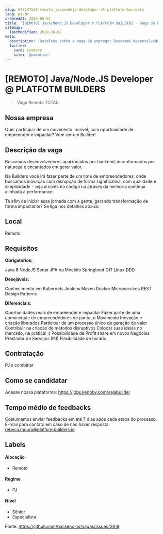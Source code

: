 ```yaml
---
slug: 675147532-remoto-javanodejs-developer-at-platfotm-builders
lang: pt-br
createdAt: 2020-08-07
title: '[REMOTO] Java/Node.JS Developer @ PLATFOTM BUILDERS - Vaga de Emprego'
sitemap:
  lastModified: 2020-08-07
meta:
  description: 'Detalhes sobre a vaga de emprego: Buscamos desenvolvedores apaixonados por backend, inconformados por natureza e encantados em gerar valor.  Na Builders você irá fazer parte de um time de empreendedores, onde buscamos inovação com disrupção de forma significativa, com qualidade e simplicidade - seja através do código ou através da melhoria contínua alinhada à performance.  Tá afim de iniciar essa jornada com a gente, gerando transformação de forma impactante? Se liga nos detalhes abaixo:'
  twitter:
    card: summary
    site: '@nawarian'
---
```


# [REMOTO] Java/Node.JS Developer @ PLATFOTM BUILDERS

<!--
==================================================
Caso a vaga for remoto durante a pandemia informar no texto "Remoto durante o covid"
==================================================
-->
<!-- 
==================================================
POR FAVOR, SÓ POSTE SE A VAGA FOR PARA BACK-END!

Não faça distinção de gênero no título da vaga.

Use: "Back-End Developer" ao invés de 
"Desenvolvedor Back-End" \o/

Exemplo: `[São Paulo] Back-End Developer @ NOME DA EMPRESA`
==================================================
-->
<!--
==================================================
Caso a vaga for remoto durante a pandemia deixar a linha abaixo
==================================================
-->
> Vaga Remota TOTAL!

## Nossa empresa

Quer participar de um movimento incrível, com oportunidade de empreender e impactar? Vem ser um Builder!

## Descrição da vaga

Buscamos desenvolvedores apaixonados por backend, inconformados por natureza e encantados em gerar valor. 

Na Builders você irá fazer parte de um time de empreendedores, onde buscamos inovação com disrupção de forma significativa, com qualidade e simplicidade - seja através do código ou através da melhoria contínua alinhada à performance. 

Tá afim de iniciar essa jornada com a gente, gerando transformação de forma impactante? Se liga nos detalhes abaixo:

## Local

Remoto

## Requisitos

**Obrigatórios:**

Java 8
NodeJS
Sonar
JPA ou Mockito
Springboot
GIT
Linux
DDD

**Desejáveis:**

Conhecimento em Kubernets
Jenkins
Maven
Docker
Microservices
REST
Design Patterns

**Diferenciais:**

Oportunidades reais de empreender e impactar
Fazer parte de uma comunidade de empreendedores de ponta, o Movimento
Inovação e criação liberados
Participar de um processo único de geração de valor
Contribuir na criação de métodos disruptivos
Colocar suas ideias no mercado, na prática! :)
Possibilidade de Profit share em novos Negócios
Prestador de Serviços (PJ)
Flexibilidade de horário

## Contratação

PJ a combinar

## Como se candidatar

Acesse nossa plataforma: https://jobs.kenoby.com/sejabuilder

## Tempo médio de feedbacks

Costumamos enviar feedbacks em até 7 dias após cada etapa do processo.
E-mail para contato em caso de não haver resposta: rebeca.moura@platformbuilders.io

## Labels
<!-- retire os labels que não fazem sentido à vaga -->

#### Alocação
- Remoto

#### Regime
- PJ

#### Nível
- Sênior
- Especialista




Fonte: https://github.com/backend-br/vagas/issues/2819